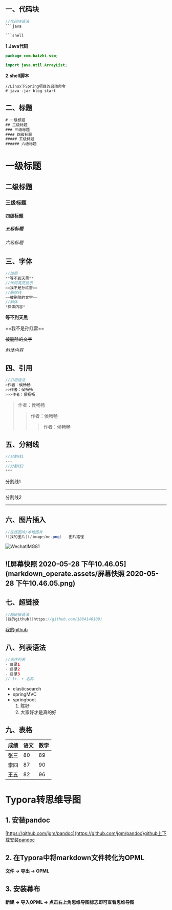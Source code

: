 ## 一、代码块

```java
//代码块语法
​```java
  
​```shell
```

**1.Java代码**

```java
package com.baizhi.ssm;

import java.util.ArrayList;
```



**2.shell脚本**

```shell
//Linux下Spring项目的启动命令
# java -jar blog start
```

## 二、标题

```java
# 一级标题
## 二级标题
### 三级标题
#### 四级标题
##### 五级标题
###### 六级标题
```

# 一级标题

## 二级标题

### 三级标题

#### 四级标题

##### 五级标题

###### 六级标题

## 三、字体

```java
//加粗
**等不到天黑**
//代码高亮显示
==我不是孙红雷==
//删除线
~~被删除的文字~~
//斜体
*斜体内容*
```

**等不到天黑**

==我不是孙红雷==

~~被删除的文字~~

*斜体内容*

## 四、引用

```java
//引用语法
>作者：侯畅畅
>>作者：侯畅畅
>>>作者：侯畅畅
```

> 作者：侯畅畅
>
> > 作者：侯畅畅
> >
> > > 作者：侯畅畅

## 五、分割线

```java
//分割线1
---
//分割线2
***
```

分割线1

---

分割线2

***

## 六、图片插入

```java
//在线图片/本地图片
![我的图片](/image/me.png) --图片路径
```

![WechatIMG81](markdown_operate.assets/WechatIMG81.jpeg)



## ![屏幕快照 2020-05-28 下午10.46.05](markdown_operate.assets/屏幕快照 2020-05-28 下午10.46.05.png)

## 七、超链接

```java
//超链接语法
[我的github](https://github.com/1884140109)
```

[我的github](https://github.com/1884140109)

## 八、列表语法

```java
//无序列表
- 目录1
- 目录2
- 目录3
// 1+. + 名称
```

- elasticsearch
- springMVC
- springboot
  1. 陈好
  2. 大家好才是真的好

## 九、表格

| 成绩 | 语文 | 数学 |
| :--- | ---- | ---- |
| 张三 | 80   | 89   |
| 李四 | 87   | 90   |
| 王五 | 82   | 96   |

# Typora转思维导图

## 1. 安装pandoc

[https://github.com/jgm/pandoc]{https://github.com/jgm/pandoc}github上下载安装pandoc

## 2. 在Typora中将markdown文件转化为OPML

**文件 → 导出 → OPML**

## 3. 安装幕布

**新建 → 导入OPML → 点击右上角思维导图标志即可查看思维导图**